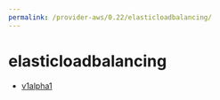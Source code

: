 ```yaml
---
permalink: /provider-aws/0.22/elasticloadbalancing/
---
```


# elasticloadbalancing



* [v1alpha1](v1alpha1/index.md)